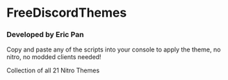 # FreeDiscordThemes
### Developed by Eric Pan


Copy and paste any of the scripts into your console to apply the theme, no nitro, no modded clients needed!

Collection of all 21 Nitro Themes
